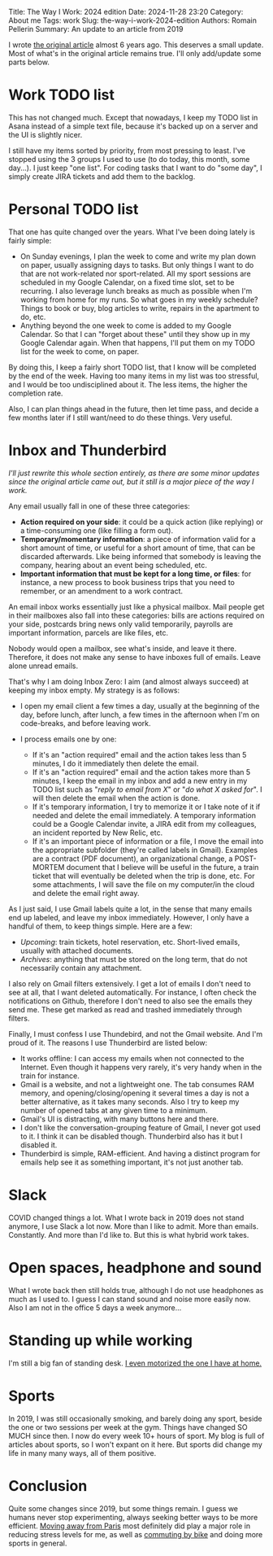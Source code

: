Title: The Way I Work: 2024 edition
Date: 2024-11-28 23:20
Category: About me
Tags: work
Slug: the-way-i-work-2024-edition
Authors: Romain Pellerin
Summary: An update to an article from 2019

I wrote [the original article]({filename}/the-way-i-work.md) almost 6 years ago. This deserves a small update. Most of what's in the original article remains true. I'll only add/update some parts below.

# Work TODO list

This has not changed much. Except that nowadays, I keep my TODO list in Asana instead of a simple text file, because it's backed up on a server and the UI is slightly nicer.

I still have my items sorted by priority, from most pressing to least. I've stopped using the 3 groups I used to use (to do today, this month, some day...). I just keep "one list". For coding tasks that I want to do "some day", I simply create JIRA tickets and add them to the backlog.

# Personal TODO list

That one has quite changed over the years. What I've been doing lately is fairly simple:

- On Sunday evenings, I plan the week to come and write my plan down on paper, usually assigning days to tasks. But only things I want to do that are not work-related nor sport-related. All my sport sessions are scheduled in my Google Calendar, on a fixed time slot, set to be recurring. I also leverage lunch breaks as much as possible when I'm working from home for my runs. So what goes in my weekly schedule? Things to book or buy, blog articles to write, repairs in the apartment to do, etc.
- Anything beyond the one week to come is added to my Google Calendar. So that I can "forget about these" until they show up in my Google Calendar again. When that happens, I'll put them on my TODO list for the week to come, on paper.

By doing this, I keep a fairly short TODO list, that I know will be completed by the end of the week. Having too many items in my list was too stressful, and I would be too undisciplined about it. The less items, the higher the completion rate.

Also, I can plan things ahead in the future, then let time pass, and decide a few months later if I still want/need to do these things. Very useful.

# Inbox and Thunderbird

_I'll just rewrite this whole section entirely, as there are some minor updates since the original article came out, but it still is a major piece of the way I work._

Any email usually fall in one of these three categories:

- **Action required on your side**: it could be a quick action (like replying) or a time-consuming one (like filling a form out).
- **Temporary/momentary information**: a piece of information valid for a short amount of time, or useful for a short amount of time, that can be discarded afterwards. Like being informed that somebody is leaving the company, hearing about an event being scheduled, etc.
- **Important information that must be kept for a long time, or files**: for instance, a new process to book business trips that you need to remember, or an amendment to a work contract.

An email inbox works essentially just like a physical mailbox. Mail people get in their mailboxes also fall into these categories: bills are actions required on your side, postcards bring news only valid temporarily, payrolls are important information, parcels are like files, etc.

Nobody would open a mailbox, see what's inside, and leave it there. Therefore, it does not make any sense to have inboxes full of emails. Leave alone unread emails.

That's why I am doing Inbox Zero: I aim (and almost always succeed) at keeping my inbox empty. My strategy is as follows:

- I open my email client a few times a day, usually at the beginning of the day, before lunch, after lunch, a few times in the afternoon when I'm on code-breaks, and before leaving work.
- I process emails one by one:

  - If it's an "action required" email and the action takes less than 5 minutes, I do it immediately then delete the email.
  - If it's an "action required" email and the action takes more than 5 minutes, I keep the email in my inbox and add a new entry in my TODO list such as "_reply to email from X_" or "_do what X asked for_". I will then delete the email when the action is done.
  - If it's temporary information, I try to memorize it or I take note of it if needed and delete the email immediately. A temporary information could be a Google Calendar invite, a JIRA edit from my colleagues, an incident reported by New Relic, etc.
  - If it's an important piece of information or a file, I move the email into the appropriate subfolder (they're called labels in Gmail). Examples are a contract (PDF document), an organizational change, a POST-MORTEM document that I believe will be useful in the future, a train ticket that will eventually be deleted when the trip is done, etc. For some attachments, I will save the file on my computer/in the cloud and delete the email right away.

As I just said, I use Gmail labels quite a lot, in the sense that many emails end up labeled, and leave my inbox immediately. However, I only have a handful of them, to keep things simple. Here are a few:

- _Upcoming_: train tickets, hotel reservation, etc. Short-lived emails, usually with attached documents.
- _Archives_: anything that must be stored on the long term, that do not necessarily contain any attachment.

I also rely on Gmail filters extensively. I get a lot of emails I don't need to see at all, that I want deleted automatically. For instance, I often check the notifications on Github, therefore I don't need to also see the emails they send me. These get marked as read and trashed immediately through filters.

Finally, I must confess I use Thundebird, and not the Gmail website. And I'm proud of it. The reasons I use Thunderbird are listed below:

- It works offline: I can access my emails when not connected to the Internet. Even though it happens very rarely, it's very handy when in the train for instance.
- Gmail is a website, and not a lightweight one. The tab consumes RAM memory, and opening/closing/opening it several times a day is not a better alternative, as it takes many seconds. Also I try to keep my number of opened tabs at any given time to a minimum.
- Gmail's UI is distracting, with many buttons here and there.
- I don't like the conversation-grouping feature of Gmail, I never got used to it. I think it can be disabled though. Thunderbird also has it but I disabled it.
- Thunderbird is simple, RAM-efficient. And having a distinct program for emails help see it as something important, it's not just another tab.

# Slack

COVID changed things a lot. What I wrote back in 2019 does not stand anymore, I use Slack a lot now. More than I like to admit. More than emails. Constantly. And more than I'd like to. But this is what hybrid work takes.

# Open spaces, headphone and sound

What I wrote back then still holds true, although I do not use headphones as much as I used to. I guess I can stand sound and noise more easily now. Also I am not in the office 5 days a week anymore...

# Standing up while working

I'm still a big fan of standing desk. [I even motorized the one I have at home.]({filename}/motorizing-an-ikea-skarsta-standing-desk.md)

# Sports

In 2019, I was still occasionally smoking, and barely doing any sport, beside the one or two sessions per week at the gym. Things have changed SO MUCH since then. I now do every week 10+ hours of sport. My blog is full of articles about sports, so I won't expant on it here. But sports did change my life in many many ways, all of them positive.

# Conclusion

Quite some changes since 2019, but some things remain. I guess we humans never stop experimenting, always seeking better ways to be more efficient. [Moving away from Paris]({filename}/living-in-germany-moving-to-berlin.md) most definitely did play a major role in reducing stress levels for me, as well as [commuting by bike]({filename}/living-in-paris-riding-a-bike-in-paris.md) and doing more sports in general.
